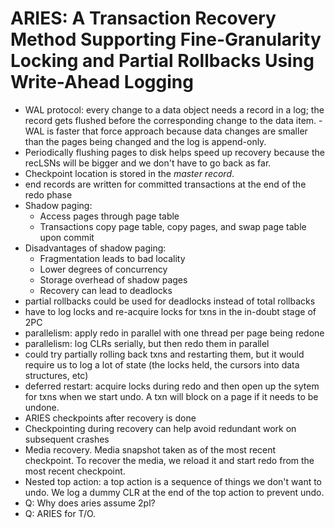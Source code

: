 # ARIES: A Transaction Recovery Method Supporting Fine-Granularity Locking and Partial Rollbacks Using Write-Ahead Logging
- WAL protocol: every change to a data object needs a record in a log; the
  record gets flushed before the corresponding change to the data item.  - WAL is faster that force approach because data changes are smaller than the
  pages being changed and the log is append-only.
- Periodically flushing pages to disk helps speed up recovery because the
  recLSNs will be bigger and we don't have to go back as far.
- Checkpoint location is stored in the *master record*.
- end records are written for committed transactions at the end of the redo phase
- Shadow paging:
    - Access pages through page table
    - Transactions copy page table, copy pages, and swap page table upon commit
- Disadvantages of shadow paging:
    - Fragmentation leads to bad locality
    - Lower degrees of concurrency
    - Storage overhead of shadow pages
    - Recovery can lead to deadlocks
- partial rollbacks could be used for deadlocks instead of total rollbacks
- have to log locks and re-acquire locks for txns in the in-doubt stage of 2PC
- parallelism: apply redo in parallel with one thread per page being redone
- parallelism: log CLRs serially, but then redo them in parallel
- could try partially rolling back txns and restarting them, but it would
  require us to log a lot of state (the locks held, the cursors into data
  structures, etc)
- deferred restart: acquire locks during redo and then open up the sytem for
  txns when we start undo. A txn will block on a page if it needs to be undone.
- ARIES checkpoints after recovery is done
- Checkpointing during recovery can help avoid redundant work on subsequent crashes
- Media recovery. Media snapshot taken as of the most recent checkpoint. To
  recover the media, we reload it and start redo from the most recent
  checkpoint.
- Nested top action: a top action is a sequence of things we don't want to
  undo. We log a dummy CLR at the end of the top action to prevent undo.
- Q: Why does aries assume 2pl?
- Q: ARIES for T/O.
